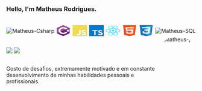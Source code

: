 ### Hello, I'm Matheus Rodrigues.

<div style="display: inline_block"><br>
<img align="center" alt="Matheus-Csharp" height="30" width="30" src="https://upload.wikimedia.org/wikipedia/commons/thumb/e/ee/.NET_Core_Logo.svg/2048px-.NET_Core_Logo.svg.png">
<img align="center" alt="Matheus-Csharp" height="30" width="40" src="https://raw.githubusercontent.com/devicons/devicon/master/icons/csharp/csharp-original.svg">
  <img align="center" alt="Matheus-Js" height="30" width="40" src="https://raw.githubusercontent.com/devicons/devicon/master/icons/javascript/javascript-plain.svg">
  <img align="center" alt="Matheus-Ts" height="30" width="40" src="https://raw.githubusercontent.com/devicons/devicon/master/icons/typescript/typescript-plain.svg">
  <img align="center" alt="Matheus-React" height="30" width="40" src="https://raw.githubusercontent.com/devicons/devicon/master/icons/react/react-original.svg">
  <img align="center" alt="Matheus-HTML" height="30" width="40" src="https://raw.githubusercontent.com/devicons/devicon/master/icons/html5/html5-original.svg">
  <img align="center" alt="Matheus-CSS" height="30" width="40" src="https://raw.githubusercontent.com/devicons/devicon/master/icons/css3/css3-original.svg">
  <img align="center" alt="Matheus-SQL" height="30" width="40" src="https://upload.wikimedia.org/wikipedia/commons/8/87/Sql_data_base_with_logo.png">
  <img align="right" alt="Matheus-pic" height="150" style="border-radius:50px;" src="https://i.pinimg.com/736x/bf/da/ee/bfdaee6919733ae01b9036f888165cc7.jpg">
</div>

  ##
 
<div> 

  <a href="https://www.linkedin.com/in/matheusrodriguesdasilva23/" target="_blank"><img src="https://img.shields.io/badge/-LinkedIn-%230077B5?style=for-the-badge&logo=linkedin&logoColor=white" target="_blank"></a> 
  <a href = "mailto:matheusmtt2323@gmail.com"><img src="https://img.shields.io/badge/-Gmail-%23333?style=for-the-badge&logo=gmail&logoColor=white" target="_blank"></a>
  
 ##
 
</div>
Gosto de desafios, extremamente motivado e em constante desenvolvimento de minhas habilidades pessoais e profissionais.
